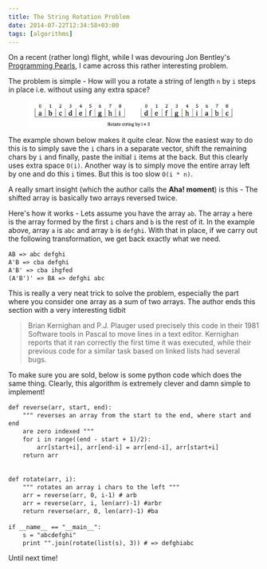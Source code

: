 ```yaml
---
title: The String Rotation Problem
date: 2014-07-22T12:34:58+03:00
tags: [algorithms]
---
```


On a recent (rather long) flight, while I was devouring Jon Bentley's [Programming Pearls](http://www.cs.bell-labs.com/cm/cs/pearls/), I came across this rather interesting problem. 

The problem is simple - How will you a rotate a string of length `n` by `i` steps in place i.e. without using any extra space?

<figure> <img src="/images/string_rotate.png"> </figure>

The example shown below makes it quite clear. Now the easiest way to do this is to simply save the `i` chars in a separate vector, shift the remaining chars by `i` and finally, paste the initial `i` items at the back. But this clearly uses extra space `O(i)`. Another way is to simply move the entire array left by one and do this `i` times. But this is too slow `O(i * n)`.

A really smart insight (which the author calls the **Aha! moment**) is this - The shifted array is basically two arrays reversed twice.

Here's how it works - Lets assume you have the array `ab`. The array `a` here is the array formed by the first `i` chars and `b` is the rest of it. In the example above, 
array `a` is `abc` and array `b` is `defghi`. With that in place, if we carry out the following transformation, we get back exactly what we need.

```
AB => abc defghi
A'B => cba defghi
A'B' => cba ihgfed
(A'B')' => BA => defghi abc
```

This is really a very neat trick to solve the problem, especially the part where you consider one array as a sum of two arrays. The author ends this section with a very interesting tidbit 

> Brian Kernighan and P.J. Plauger used precisely this code in their 1981 Software tools in Pascal to move lines in a text editor. Kernighan reports that it ran correctly the first time it was executed, while their previous code for a similar task based on linked lists had several bugs.

To make sure you are sold, below is some python code which does the same thing. Clearly, this algorithm is extremely clever and damn simple to implement!

```
def reverse(arr, start, end):
    """ reverses an array from the start to the end, where start and end
    are zero indexed """
    for i in range((end - start + 1)/2):
        arr[start+i], arr[end-i] = arr[end-i], arr[start+i]
    return arr


def rotate(arr, i):
    """ rotates an array i chars to the left """
    arr = reverse(arr, 0, i-1) # arb
    arr = reverse(arr, i, len(arr)-1) #arbr
    return reverse(arr, 0, len(arr)-1) #ba

if __name__ == "__main__":
    s = "abcdefghi"
    print "".join(rotate(list(s), 3)) # => defghiabc
```

Until next time!
